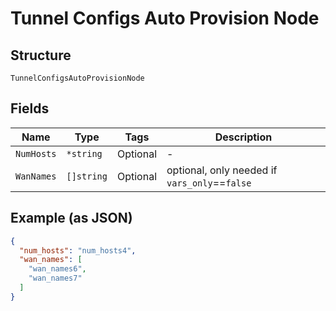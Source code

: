 
# Tunnel Configs Auto Provision Node

## Structure

`TunnelConfigsAutoProvisionNode`

## Fields

| Name | Type | Tags | Description |
|  --- | --- | --- | --- |
| `NumHosts` | `*string` | Optional | - |
| `WanNames` | `[]string` | Optional | optional, only needed if `vars_only`==`false` |

## Example (as JSON)

```json
{
  "num_hosts": "num_hosts4",
  "wan_names": [
    "wan_names6",
    "wan_names7"
  ]
}
```

